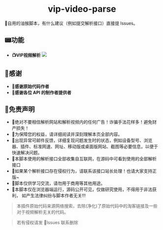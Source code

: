 <h1 align="center">vip-video-parse</h1>

🔨自用的油猴脚本，有什么建议（例如提交解析接口）直接提 Issues。

## 📟功能
+ **📺VIP视频解析**
![](https://s3.bmp.ovh/imgs/2022/01/cbbaa485c9ae43f4.jpg)
## 🙇‍感谢
+ **🙏感谢原始代码作者**
+ **🙏感谢各位 API 的制作者提供者**

## 📃免责声明
- 🙅绝对不要相信解析网站和解析视频内的任何广告！诈骗手法花样多！避免财产损失！
- 📖为保障您的权益，请详细阅读并深刻理解本页全部内容。
- 📮出现异常可邮件反馈，详细复现问题发生时的状态，例如设备型号、浏览器、插件、标准网速、网址、移动版或桌面版网站、截图等必要信息，以便于快速解决问题。
- 📃本脚本使用的解析接口全部收集自互联网，在源码中可看到使用的全部解析接口
- 📮如果某个解析接口存在侵权行为，请联系该接口站长处理！也请大家支持正版~
- 🙅脚本仅供学习交流，请勿用于商用等其他用途。
- 🙅本脚本仅在浏览器端运行，源码公开可见，仅做研究使用，不得用于非法获利， 如产生法律纠纷与脚本作者无关!!!

> 本插件原始代码来源网络搜索，去除(净化)了原始代码中的淘客链接及一些对于视频解析无关的代码。

> 若有侵权请发 💭Issues 联系删除